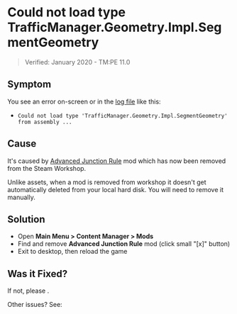 # Could not load type TrafficManager.Geometry.Impl.SegmentGeometry

> Verified: January 2020 - TM:PE 11.0

## Symptom

You see an error on-screen or in the [log file](Share-your-Cities-Skylines-log-file.md) like this:

* `Could not load type 'TrafficManager.Geometry.Impl.SegmentGeometry' from assembly ...`

## Cause

It's caused by [Advanced Junction Rule](https://steamcommunity.com/sharedfiles/filedetails/?id=1647686914) mod which has
now been removed from the Steam Workshop.

Unlike assets, when a mod is removed from workshop it doesn't get automatically deleted from your local hard disk. You
will need to remove it manually.

## Solution

* Open **Main Menu > Content Manager > Mods**
* Find and remove **Advanced Junction Rule** mod (click small "[x]" button)
* Exit to desktop, then reload the game

## Was it Fixed?

If not, please [](Report-a-Bug.md).

Other issues? See: [](Troubleshooting.md)